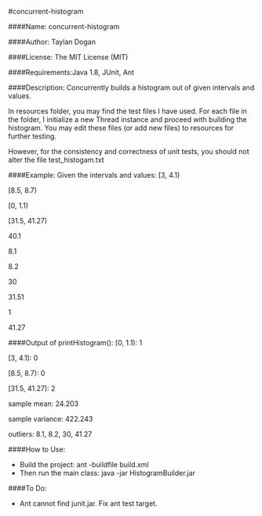 #concurrent-histogram

####Name: concurrent-histogram

####Author: Taylan Dogan

####License: The MIT License (MIT)

####Requirements:Java 1.8, JUnit, Ant

####Description:
Concurrently builds a histogram out of given intervals and values.

In resources folder, you may find the test files I have used. For each file in the folder, I initialize a new Thread instance and proceed with building the histogram.
You may edit these files (or add new files) to resources for further testing.

However, for the consistency and correctness of unit tests, you should not alter the file test_histogam.txt

####Example: Given the intervals and values:
[3, 4.1)

[8.5, 8.7)

[0, 1.1)

[31.5, 41.27)

40.1

8.1

8.2

30

31.51

1

41.27

####Output of printHistogram():
[0, 1.1): 1

[3, 4.1): 0

[8.5, 8.7): 0

[31.5, 41.27): 2

sample mean: 24.203

sample variance: 422.243

outliers: 8.1, 8.2, 30, 41.27

####How to Use:

- Build the project: ant -buildfile build.xml
- Then run the main class: java -jar HistogramBuilder.jar

####To Do:

- Ant cannot find junit.jar. Fix ant test target.
